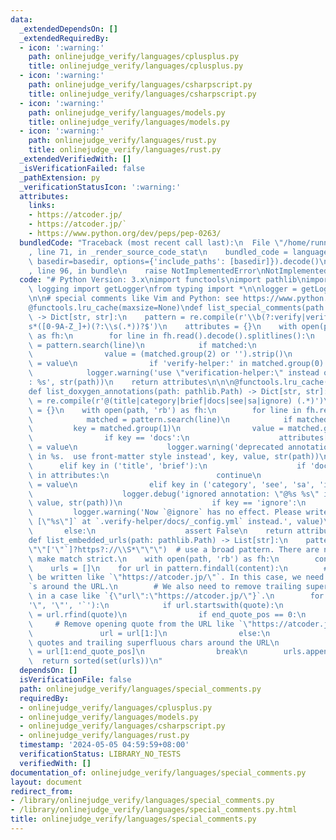 ```yaml
---
data:
  _extendedDependsOn: []
  _extendedRequiredBy:
  - icon: ':warning:'
    path: onlinejudge_verify/languages/cplusplus.py
    title: onlinejudge_verify/languages/cplusplus.py
  - icon: ':warning:'
    path: onlinejudge_verify/languages/csharpscript.py
    title: onlinejudge_verify/languages/csharpscript.py
  - icon: ':warning:'
    path: onlinejudge_verify/languages/models.py
    title: onlinejudge_verify/languages/models.py
  - icon: ':warning:'
    path: onlinejudge_verify/languages/rust.py
    title: onlinejudge_verify/languages/rust.py
  _extendedVerifiedWith: []
  _isVerificationFailed: false
  _pathExtension: py
  _verificationStatusIcon: ':warning:'
  attributes:
    links:
    - https://atcoder.jp/
    - https://atcoder.jp/`
    - https://www.python.org/dev/peps/pep-0263/
  bundledCode: "Traceback (most recent call last):\n  File \"/home/runner/.local/lib/python3.10/site-packages/onlinejudge_verify/documentation/build.py\"\
    , line 71, in _render_source_code_stat\n    bundled_code = language.bundle(stat.path,\
    \ basedir=basedir, options={'include_paths': [basedir]}).decode()\n  File \"/home/runner/.local/lib/python3.10/site-packages/onlinejudge_verify/languages/python.py\"\
    , line 96, in bundle\n    raise NotImplementedError\nNotImplementedError\n"
  code: "# Python Version: 3.x\nimport functools\nimport pathlib\nimport re\nfrom\
    \ logging import getLogger\nfrom typing import *\n\nlogger = getLogger(__name__)\n\
    \n\n# special comments like Vim and Python: see https://www.python.org/dev/peps/pep-0263/\n\
    @functools.lru_cache(maxsize=None)\ndef list_special_comments(path: pathlib.Path)\
    \ -> Dict[str, str]:\n    pattern = re.compile(r'\\b(?:verify|verification)-helper:\\\
    s*([0-9A-Z_]+)(?:\\s(.*))?$')\n    attributes = {}\n    with open(path, 'rb')\
    \ as fh:\n        for line in fh.read().decode().splitlines():\n            matched\
    \ = pattern.search(line)\n            if matched:\n                key = matched.group(1)\n\
    \                value = (matched.group(2) or '').strip()\n                attributes[key]\
    \ = value\n                if 'verify-helper:' in matched.group(0):\n        \
    \            logger.warning('use \"verification-helper:\" instead of \"verify-helper:\"\
    : %s', str(path))\n    return attributes\n\n\n@functools.lru_cache(maxsize=None)\n\
    def list_doxygen_annotations(path: pathlib.Path) -> Dict[str, str]:\n    pattern\
    \ = re.compile(r'@(title|category|brief|docs|see|sa|ignore) (.*)')\n    attributes\
    \ = {}\n    with open(path, 'rb') as fh:\n        for line in fh.read().decode().splitlines():\n\
    \            matched = pattern.search(line)\n            if matched:\n       \
    \         key = matched.group(1)\n                value = matched.group(2).strip()\n\
    \                if key == 'docs':\n                    attributes['_deprecated_at_docs']\
    \ = value\n                    logger.warning('deprecated annotation: \"@%s %s\"\
    \ in %s.  use front-matter style instead', key, value, str(path))\n          \
    \      elif key in ('title', 'brief'):\n                    if 'document_title'\
    \ in attributes:\n                        continue\n                    attributes['document_title']\
    \ = value\n                elif key in ('category', 'see', 'sa', 'ignore'):\n\
    \                    logger.debug('ignored annotation: \"@%s %s\" in %s', key,\
    \ value, str(path))\n                    if key == 'ignore':\n               \
    \         logger.warning('Now `@ignore` has no effect. Please write as `exclude:\
    \ [\"%s\"]` at `.verify-helper/docs/_config.yml` instead.', value)\n         \
    \       else:\n                    assert False\n    return attributes\n\n\n@functools.lru_cache(maxsize=None)\n\
    def list_embedded_urls(path: pathlib.Path) -> List[str]:\n    pattern = re.compile(r\"\
    \"\"['\"`]?https?://\\S*\"\"\")  # use a broad pattern. There are no needs to\
    \ make match strict.\n    with open(path, 'rb') as fh:\n        content = fh.read().decode()\n\
    \    urls = []\n    for url in pattern.findall(content):\n        # The URL may\
    \ be written like `\"https://atcoder.jp/\"`. In this case, we need to remove `\"\
    `s around the URL.\n        # We also need to remove trailing superfluous chars\
    \ in a case like `{\"url\":\"https://atcoder.jp/\"}`.\n        for quote in (\"\
    '\", '\"', '`'):\n            if url.startswith(quote):\n                end_quote_pos\
    \ = url.rfind(quote)\n                if end_quote_pos == 0:\n               \
    \     # Remove opening quote from the URL like `\"https://atcoder.jp/`\n     \
    \               url = url[1:]\n                else:\n                    # Remove\
    \ quotes and trailing superfluous chars around the URL\n                    url\
    \ = url[1:end_quote_pos]\n                break\n        urls.append(url)\n  \
    \  return sorted(set(urls))\n"
  dependsOn: []
  isVerificationFile: false
  path: onlinejudge_verify/languages/special_comments.py
  requiredBy:
  - onlinejudge_verify/languages/cplusplus.py
  - onlinejudge_verify/languages/models.py
  - onlinejudge_verify/languages/csharpscript.py
  - onlinejudge_verify/languages/rust.py
  timestamp: '2024-05-05 04:59:59+08:00'
  verificationStatus: LIBRARY_NO_TESTS
  verifiedWith: []
documentation_of: onlinejudge_verify/languages/special_comments.py
layout: document
redirect_from:
- /library/onlinejudge_verify/languages/special_comments.py
- /library/onlinejudge_verify/languages/special_comments.py.html
title: onlinejudge_verify/languages/special_comments.py
---
```

